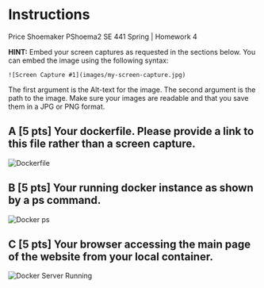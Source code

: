 # Instructions

Price Shoemaker PShoema2 SE 441 Spring | Homework 4

**HINT:** Embed your screen captures as requested in the sections below. You can embed the image using the following syntax:

```
![Screen Capture #1](images/my-screen-capture.jpg)
```

The first argument is the Alt-text for the image. The second argument is the path to the image. Make sure your images are readable and that you save them in a JPG or PNG format.

## A [5 pts] Your dockerfile. Please provide a link to this file rather than a screen capture. 

![Dockerfile](Dockerfile)

## B [5 pts] Your running docker instance as shown by a ps command.
![Docker ps](./../images/docker-ps.png)

## C [5 pts] Your browser accessing the main page of the website from your local container.
![Docker Server Running](./../images/server-running.png)
